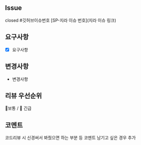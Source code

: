 ## Issue

closed #깃허브이슈번호
[SP-지라 이슈 번호](지라 이슈 링크)

## 요구사항

- [x] 요구사항

## 변경사항

- 변경사항

## 리뷰 우선순위

🙂보통 / 🚨 긴급

## 코멘트

코드리뷰 시 신경써서 봐줬으면 하는 부분 등 코멘트 남기고 싶은 경우 추가